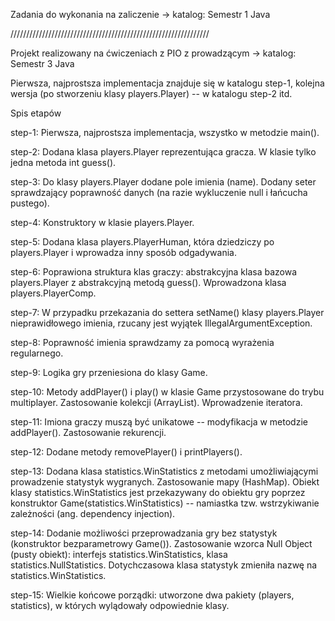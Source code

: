 Zadania do wykonania na zaliczenie  -> katalog: Semestr 1 Java

///////////////////////////////////////////////////////////////

Projekt realizowany na ćwiczeniach z PIO z prowadzącym -> katalog: Semestr 3 Java

Pierwsza, najprostsza implementacja znajduje się w katalogu step-1, kolejna wersja (po stworzeniu klasy players.Player) -- w katalogu step-2 itd.

Spis etapów

step-1: Pierwsza, najprostsza implementacja, wszystko w metodzie main().

step-2: Dodana klasa players.Player reprezentująca gracza. W klasie tylko jedna metoda int guess().

step-3: Do klasy players.Player dodane pole imienia (name). Dodany seter sprawdzający poprawność danych (na razie wykluczenie null i łańcucha pustego).

step-4: Konstruktory w klasie players.Player.

step-5: Dodana klasa players.PlayerHuman, która dziedziczy po players.Player i wprowadza inny sposób odgadywania.

step-6: Poprawiona struktura klas graczy: abstrakcyjna klasa bazowa players.Player z abstrakcyjną metodą guess(). Wprowadzona klasa players.PlayerComp.

step-7: W przypadku przekazania do settera setName() klasy players.Player nieprawidłowego imienia, rzucany jest wyjątek IllegalArgumentException.

step-8: Poprawność imienia sprawdzamy za pomocą wyrażenia regularnego.

step-9: Logika gry przeniesiona do klasy Game.

step-10: Metody addPlayer() i play() w klasie Game przystosowane do trybu multiplayer. Zastosowanie kolekcji (ArrayList). Wprowadzenie iteratora.

step-11: Imiona graczy muszą być unikatowe -- modyfikacja w metodzie addPlayer(). Zastosowanie rekurencji.

step-12: Dodane metody removePlayer() i printPlayers().

step-13: Dodana klasa statistics.WinStatistics z metodami umożliwiającymi prowadzenie statystyk wygranych. Zastosowanie mapy (HashMap). Obiekt klasy statistics.WinStatistics jest 
przekazywany do obiektu gry poprzez konstruktor Game(statistics.WinStatistics) -- namiastka tzw. wstrzykiwanie zależności (ang. dependency injection).

step-14: Dodanie możliwości przeprowadzania gry bez statystyk (konstruktor bezparametrowy Game()). Zastosowanie wzorca Null Object (pusty obiekt): interfejs statistics.WinStatistics, klasa statistics.NullStatistics. Dotychczasowa klasa statystyk zmieniła nazwę na statistics.WinStatistics.

step-15: Wielkie końcowe porządki: utworzone dwa pakiety (players, statistics), w których wylądowały odpowiednie klasy.
